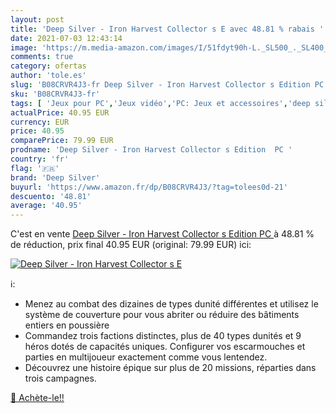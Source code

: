 ```yaml
---
layout: post
title: 'Deep Silver - Iron Harvest Collector s E avec 48.81 % rabais '
date: 2021-07-03 12:43:14
image: 'https://m.media-amazon.com/images/I/51fdyt90h-L._SL500_._SL400_.jpg'
comments: true
category: ofertas
author: 'tole.es'
slug: 'B08CRVR4J3-fr Deep Silver - Iron Harvest Collector s Edition PC'
sku: 'B08CRVR4J3-fr'
tags: [ 'Jeux pour PC','Jeux vidéo','PC: Jeux et accessoires','deep silver', ]
actualPrice: 40.95 EUR
currency: EUR
price: 40.95
comparePrice: 79.99 EUR
prodname: 'Deep Silver - Iron Harvest Collector s Edition  PC '
country: 'fr'
flag: '🇫🇷'
brand: 'Deep Silver'
buyurl: 'https://www.amazon.fr/dp/B08CRVR4J3/?tag=tolees0d-21'
descuento: '48.81'
average: '40.95'
---
```


C'est en vente [Deep Silver - Iron Harvest Collector s Edition  PC ](https://www.amazon.fr/dp/B08CRVR4J3/?tag=tolees0d-21)  à  48.81 % de réduction, prix final  40.95 EUR (original: 79.99 EUR) ici:

[![Deep Silver - Iron Harvest Collector s E](https://m.media-amazon.com/images/I/51fdyt90h-L._SL500_._SL400_.jpg)](https://www.amazon.fr/dp/B08CRVR4J3/?tag=tolees0d-21)

ℹ️:

- Menez au combat des dizaines de types dunité différentes et utilisez le système de couverture pour vous abriter ou réduire des bâtiments entiers en poussière
- Commandez trois factions distinctes, plus de 40 types dunités et 9 héros dotés de capacités uniques. Configurer vos escarmouches et parties en multijoueur exactement comme vous lentendez.
- Découvrez une histoire épique sur plus de 20 missions, réparties dans trois campagnes.

[🛒 Achète-le!!](https://www.amazon.fr/dp/B08CRVR4J3/?tag=tolees0d-21)
